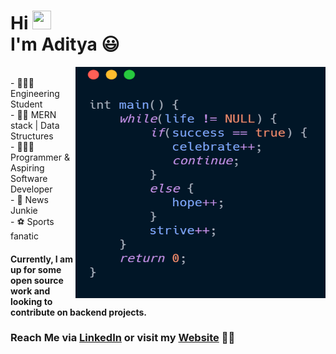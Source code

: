 # Hi <img src="https://raw.githubusercontent.com/MartinHeinz/MartinHeinz/master/wave.gif" width="30" height="30"><br> I'm Aditya 😃
   <img src="readme.png" width="400" height="370" align="right" >

<div align="left">
  <br>
- 👨🏽‍🎓 Engineering Student<br>
- ✌🏽 MERN stack | Data Structures<br>
- 👨🏽‍💻 Programmer & Aspiring Software Developer<br>
- 📰 News Junkie<br>
- ⚽ Sports fanatic<br>
<div>

 #### Currently, I am up for some open source work and looking to contribute on backend projects. 
   

 
### Reach Me via [LinkedIn](https://www.linkedin.com/in/aditya-nath-jha-0b47421b5/) or visit my [Website](https://aditya-nath-jha.herokuapp.com/) 🤙🏻
